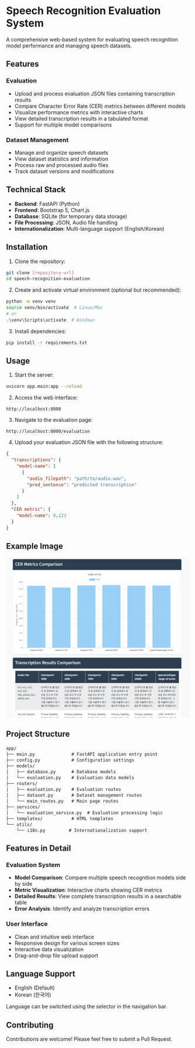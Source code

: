 # Speech Recognition Evaluation System

A comprehensive web-based system for evaluating speech recognition model performance and managing speech datasets.

## Features

### Evaluation
- Upload and process evaluation JSON files containing transcription results
- Compare Character Error Rate (CER) metrics between different models
- Visualize performance metrics with interactive charts
- View detailed transcription results in a tabulated format
- Support for multiple model comparisons

### Dataset Management
- Manage and organize speech datasets
- View dataset statistics and information
- Process raw and processed audio files
- Track dataset versions and modifications

## Technical Stack

- **Backend**: FastAPI (Python)
- **Frontend**: Bootstrap 5, Chart.js
- **Database**: SQLite (for temporary data storage)
- **File Processing**: JSON, Audio file handling
- **Internationalization**: Multi-language support (English/Korean)

## Installation

1. Clone the repository:
```bash
git clone [repository-url]
cd speech-recognition-evaluation
```

2. Create and activate virtual environment (optional but recommended):
```bash
python -m venv venv
source venv/bin/activate  # Linux/Mac
# or
.\venv\Scripts\activate  # Windows
```

3. Install dependencies:
```bash
pip install -r requirements.txt
```

## Usage

1. Start the server:
```bash
uvicorn app.main:app --reload
```

2. Access the web interface:
```
http://localhost:8000
```

3. Navigate to the evaluation page:
```
http://localhost:8000/evaluation
```

4. Upload your evaluation JSON file with the following structure:
```json
{
  "transcriptions": {
    "model-name": [
      {
        "audio_filepath": "path/to/audio.wav",
        "pred_sentence": "predicted transcription"
      }
    ]
  },
  "CER metric": {
    "model-name": 0.123
  }
}
```
## Example Image

![Evaluation Page](app/static/evaluation_page.png)



## Project Structure

```
app/
├── main.py              # FastAPI application entry point
├── config.py            # Configuration settings
├── models/             
│   ├── database.py      # Database models
│   └── evaluation.py    # Evaluation data models
├── routers/
│   ├── evaluation.py    # Evaluation routes
│   ├── dataset.py       # Dataset management routes
│   └── main_routes.py   # Main page routes
├── services/
│   └── evaluation_service.py  # Evaluation processing logic
├── templates/           # HTML templates
└── utils/
    └── i18n.py         # Internationalization support
```

## Features in Detail

### Evaluation System
- **Model Comparison**: Compare multiple speech recognition models side by side
- **Metric Visualization**: Interactive charts showing CER metrics
- **Detailed Results**: View complete transcription results in a searchable table
- **Error Analysis**: Identify and analyze transcription errors

### User Interface
- Clean and intuitive web interface
- Responsive design for various screen sizes
- Interactive data visualization
- Drag-and-drop file upload support

## Language Support

- English (Default)
- Korean (한국어)

Language can be switched using the selector in the navigation bar.

## Contributing

Contributions are welcome! Please feel free to submit a Pull Request.